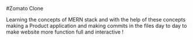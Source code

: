 #Zomato Clone

Learning the concepts of MERN stack and with the help of these concepts making a Product application and making commits in the files day to day to make website more function full and interactive !
